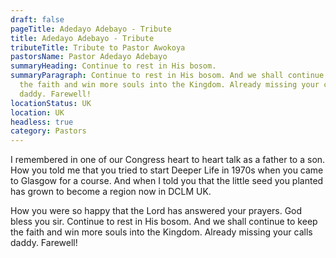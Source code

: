 ```yaml
---
draft: false
pageTitle: Adedayo Adebayo - Tribute
title: Adedayo Adebayo - Tribute
tributeTitle: Tribute to Pastor Awokoya
pastorsName: Pastor Adedayo Adebayo
summaryHeading: Continue to rest in His bosom.
summaryParagraph: Continue to rest in His bosom. And we shall continue to keep
  the faith and win more souls into the Kingdom. Already missing your calls
  daddy. Farewell!
locationStatus: UK
location: UK
headless: true
category: Pastors
---
```

I remembered in one of our Congress heart to heart talk as a father to a son. How you told me that you tried to start Deeper Life in 1970s when you came to Glasgow for a course. And when I told you that the little seed you planted has grown to become a region now in DCLM UK. 


How you were so happy that the Lord has answered your prayers. God bless you sir. Continue to rest in His bosom. And we shall continue to keep the faith and win more souls into the Kingdom. Already missing your calls daddy. Farewell!

